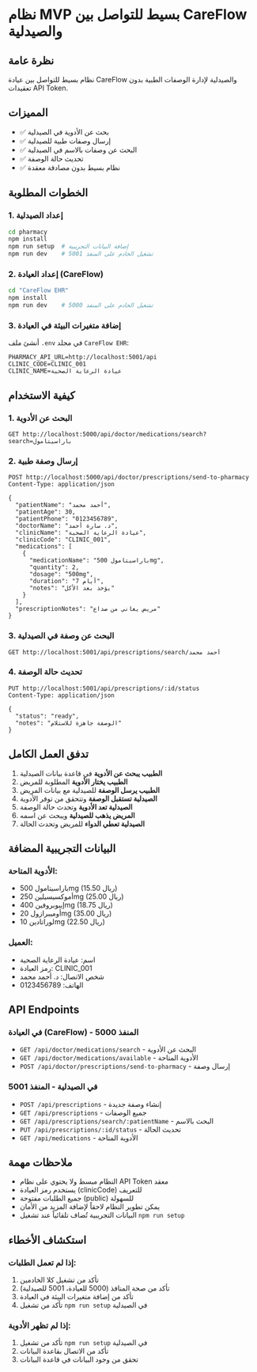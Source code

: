 # نظام MVP بسيط للتواصل بين CareFlow والصيدلية

## نظرة عامة
نظام بسيط للتواصل بين عيادة CareFlow والصيدلية لإدارة الوصفات الطبية بدون تعقيدات API Token.

## المميزات
- ✅ بحث عن الأدوية في الصيدلية
- ✅ إرسال وصفات طبية للصيدلية
- ✅ البحث عن وصفات بالاسم في الصيدلية
- ✅ تحديث حالة الوصفة
- ✅ نظام بسيط بدون مصادقة معقدة

## الخطوات المطلوبة

### 1. إعداد الصيدلية
```bash
cd pharmacy
npm install
npm run setup  # إضافة البيانات التجريبية
npm run dev    # تشغيل الخادم على المنفذ 5001
```

### 2. إعداد العيادة (CareFlow)
```bash
cd "CareFlow EHR"
npm install
npm run dev    # تشغيل الخادم على المنفذ 5000
```

### 3. إضافة متغيرات البيئة في العيادة
أنشئ ملف `.env` في مجلد `CareFlow EHR`:
```env
PHARMACY_API_URL=http://localhost:5001/api
CLINIC_CODE=CLINIC_001
CLINIC_NAME=عيادة الرعاية الصحية
```

## كيفية الاستخدام

### 1. البحث عن الأدوية
```http
GET http://localhost:5000/api/doctor/medications/search?search=باراسيتامول
```

### 2. إرسال وصفة طبية
```http
POST http://localhost:5000/api/doctor/prescriptions/send-to-pharmacy
Content-Type: application/json

{
  "patientName": "أحمد محمد",
  "patientAge": 30,
  "patientPhone": "0123456789",
  "doctorName": "د. سارة أحمد",
  "clinicName": "عيادة الرعاية الصحية",
  "clinicCode": "CLINIC_001",
  "medications": [
    {
      "medicationName": "باراسيتامول 500mg",
      "quantity": 2,
      "dosage": "500mg",
      "duration": "7 أيام",
      "notes": "يؤخذ بعد الأكل"
    }
  ],
  "prescriptionNotes": "مريض يعاني من صداع"
}
```

### 3. البحث عن وصفة في الصيدلية
```http
GET http://localhost:5001/api/prescriptions/search/أحمد محمد
```

### 4. تحديث حالة الوصفة
```http
PUT http://localhost:5001/api/prescriptions/:id/status
Content-Type: application/json

{
  "status": "ready",
  "notes": "الوصفة جاهزة للاستلام"
}
```

## تدفق العمل الكامل

1. **الطبيب يبحث عن الأدوية** في قاعدة بيانات الصيدلية
2. **الطبيب يختار الأدوية** المطلوبة للمريض
3. **الطبيب يرسل الوصفة** للصيدلية مع بيانات المريض
4. **الصيدلية تستقبل الوصفة** وتتحقق من توفر الأدوية
5. **الصيدلية تعد الأدوية** وتحدث حالة الوصفة
6. **المريض يذهب للصيدلية** ويبحث عن اسمه
7. **الصيدلية تعطي الدواء** للمريض وتحدث الحالة

## البيانات التجريبية المضافة

### الأدوية المتاحة:
- باراسيتامول 500mg (15.50 ريال)
- أموكسيسيلين 250mg (25.00 ريال)
- إيبوبروفين 400mg (18.75 ريال)
- أوميبرازول 20mg (35.00 ريال)
- لوراتادين 10mg (22.50 ريال)

### العميل:
- اسم: عيادة الرعاية الصحية
- رمز العيادة: CLINIC_001
- شخص الاتصال: د. أحمد محمد
- الهاتف: 0123456789

## API Endpoints

### في العيادة (CareFlow) - المنفذ 5000
- `GET /api/doctor/medications/search` - البحث عن الأدوية
- `GET /api/doctor/medications/available` - الأدوية المتاحة
- `POST /api/doctor/prescriptions/send-to-pharmacy` - إرسال وصفة

### في الصيدلية - المنفذ 5001
- `POST /api/prescriptions` - إنشاء وصفة جديدة
- `GET /api/prescriptions` - جميع الوصفات
- `GET /api/prescriptions/search/:patientName` - البحث بالاسم
- `PUT /api/prescriptions/:id/status` - تحديث الحالة
- `GET /api/medications` - الأدوية المتاحة

## ملاحظات مهمة

- النظام مبسط ولا يحتوي على نظام API Token معقد
- يستخدم رمز العيادة (clinicCode) للتعريف
- جميع الطلبات مفتوحة (public) للسهولة
- يمكن تطوير النظام لاحقاً لإضافة المزيد من الأمان
- البيانات التجريبية تُضاف تلقائياً عند تشغيل `npm run setup`

## استكشاف الأخطاء

### إذا لم تعمل الطلبات:
1. تأكد من تشغيل كلا الخادمين
2. تأكد من صحة المنافذ (5000 للعيادة، 5001 للصيدلية)
3. تأكد من إضافة متغيرات البيئة في العيادة
4. تأكد من تشغيل `npm run setup` في الصيدلية

### إذا لم تظهر الأدوية:
1. تأكد من تشغيل `npm run setup` في الصيدلية
2. تأكد من الاتصال بقاعدة البيانات
3. تحقق من وجود البيانات في قاعدة البيانات
